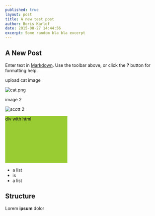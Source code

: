```yaml
---
published: true
layout: post
title: A new test post
author: Boris Karlof
date: 2015-08-27 14:44:56
excerpt: Some random bla bla excerpt
---
```



## A New Post

Enter text in [Markdown](http://daringfireball.net/projects/markdown/). Use the toolbar above, or click the **?** button for formatting help.

upload cat image

![cat.png]({{site.baseurl}}/images/cat.png)

image 2

![scott 2]({{site.baseurl}}/images/scott.jpg)


<!---
Comment #1 with three opening dashes
-->

[comment]: <> (Comment #2. Hope this one works)

<div class="someclass" style="display:block; width: 200px; height: 150px; background-color:#99cc33;">div with html</div>

- a list
- is
- a list

## Structure

Lorem **ipsum** dolor

